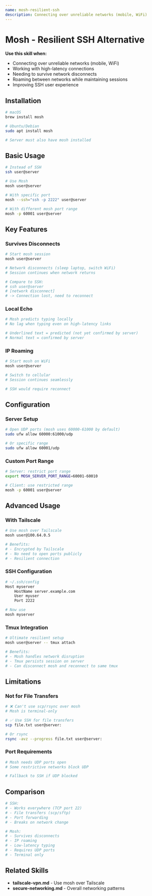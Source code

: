 ```yaml
---
name: mosh-resilient-ssh
description: Connecting over unreliable networks (mobile, WiFi)
---
```




# Mosh - Resilient SSH Alternative

**Use this skill when:**
- Connecting over unreliable networks (mobile, WiFi)
- Working with high-latency connections
- Needing to survive network disconnects
- Roaming between networks while maintaining sessions
- Improving SSH user experience

## Installation

```bash
# macOS
brew install mosh

# Ubuntu/Debian
sudo apt install mosh

# Server must also have mosh installed
```

## Basic Usage

```bash
# Instead of SSH
ssh user@server

# Use Mosh
mosh user@server

# With specific port
mosh --ssh="ssh -p 2222" user@server

# With different mosh port range
mosh -p 60001 user@server
```

## Key Features

### Survives Disconnects

```bash
# Start mosh session
mosh user@server

# Network disconnects (sleep laptop, switch WiFi)
# Session continues when network returns

# Compare to SSH:
# ssh user@server
# [network disconnect]
# -> Connection lost, need to reconnect
```

### Local Echo

```bash
# Mosh predicts typing locally
# No lag when typing even on high-latency links

# Underlined text = predicted (not yet confirmed by server)
# Normal text = confirmed by server
```

### IP Roaming

```bash
# Start mosh on WiFi
mosh user@server

# Switch to cellular
# Session continues seamlessly

# SSH would require reconnect
```

## Configuration

### Server Setup

```bash
# Open UDP ports (mosh uses 60000-61000 by default)
sudo ufw allow 60000:61000/udp

# Or specific range
sudo ufw allow 60001/udp
```

### Custom Port Range

```bash
# Server: restrict port range
export MOSH_SERVER_PORT_RANGE=60001-60010

# Client: use restricted range
mosh -p 60001 user@server
```

## Advanced Usage

### With Tailscale

```bash
# Use mosh over Tailscale
mosh user@100.64.0.5

# Benefits:
# - Encrypted by Tailscale
# - No need to open ports publicly
# - Resilient connection
```

### SSH Configuration

```bash
# ~/.ssh/config
Host myserver
    HostName server.example.com
    User myuser
    Port 2222

# Now use
mosh myserver
```

### Tmux Integration

```bash
# Ultimate resilient setup
mosh user@server -- tmux attach

# Benefits:
# - Mosh handles network disruption
# - Tmux persists session on server
# - Can disconnect mosh and reconnect to same tmux
```

## Limitations

### Not for File Transfers

```bash
# ❌ Can't use scp/rsync over mosh
# Mosh is terminal-only

# ✅ Use SSH for file transfers
scp file.txt user@server:

# Or rsync
rsync -avz --progress file.txt user@server:
```

### Port Requirements

```bash
# Mosh needs UDP ports open
# Some restrictive networks block UDP

# Fallback to SSH if UDP blocked
```

## Comparison

```bash
# SSH:
# - Works everywhere (TCP port 22)
# - File transfers (scp/sftp)
# - Port forwarding
# - Breaks on network change

# Mosh:
# - Survives disconnects
# - IP roaming
# - Low-latency typing
# - Requires UDP ports
# - Terminal only
```

## Related Skills

- **tailscale-vpn.md** - Use mosh over Tailscale
- **secure-networking.md** - Overall networking patterns

